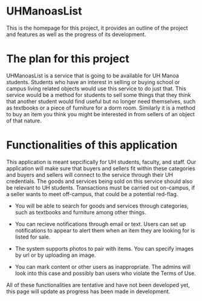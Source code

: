 # UHManoasList

This is the homepage for this project, it provides an outline of the project and features as well as the progress of its development.

# The plan for this project

UHManoasList is a service that is going to be available for UH Manoa students. Students who have an interest in selling or buying school or campus living related objects would use this service to do just that. This service would be a method for students to sell some things that they think that another student would find useful but no longer need themselves, such as textbooks or a piece of furniture for a dorm room. Similarly it is a method to buy an item you think you might be interested in from sellers of an object of that nature.

# Functionalities of this application

This application is meant sepcifically for UH students, faculty, and staff. Our application will make sure that buyers and sellers fit within these categories and buyers and sellers will connect to the service through their UH credentials. The goods and services being sold on this service should also be relevant to UH students. Transactions must be carried out on-campus, if a seller wants to meet off-campus, that could be a potential red-flag.

 * You will be able to search for goods and services through categories, such as textbooks and furniture among other things.

 * You can recieve notifications through email or text. Users can set up notifications to appear to alert them when an item they are looking for is listed for sale.

 * The system supports photos to pair with items. You can specify images by url or by uploading an image.

 * You can mark content or other users as inappropriate. The admins will look into this case and possibly ban users who violate the Terms of Use.

All of these functionalities are tentative and have not been developed yet, this page will update as progress has been made in development.
